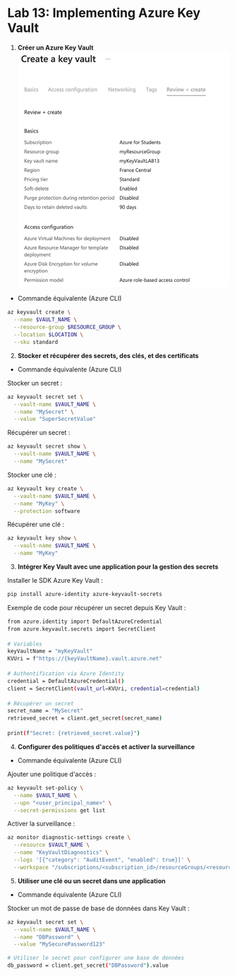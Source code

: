 # Lab 13: Implementing Azure Key Vault

1. **Créer un Azure Key Vault**
![1.png](1.png)

- Commande équivalente (Azure CLI)

```bash
az keyvault create \
  --name $VAULT_NAME \
  --resource-group $RESOURCE_GROUP \
  --location $LOCATION \
  --sku standard
```

2. **Stocker et récupérer des secrets, des clés, et des certificats**

- Commande équivalente (Azure CLI)

Stocker un secret :
```bash
az keyvault secret set \
  --vault-name $VAULT_NAME \
  --name "MySecret" \
  --value "SuperSecretValue"
```
Récupérer un secret :
```bash
az keyvault secret show \
  --vault-name $VAULT_NAME \
  --name "MySecret"
```
Stocker une clé :
```bash
az keyvault key create \
  --vault-name $VAULT_NAME \
  --name "MyKey" \
  --protection software
```
Récupérer une clé :
```bash
az keyvault key show \
  --vault-name $VAULT_NAME \
  --name "MyKey"
```

3. **Intégrer Key Vault avec une application pour la gestion des secrets**

Installer le SDK Azure Key Vault :
```bash
pip install azure-identity azure-keyvault-secrets
```

Exemple de code pour récupérer un secret depuis Key Vault :
```bash
from azure.identity import DefaultAzureCredential
from azure.keyvault.secrets import SecretClient

# Variables
keyVaultName = "myKeyVault"
KVUri = f"https://{keyVaultName}.vault.azure.net"

# Authentification via Azure Identity
credential = DefaultAzureCredential()
client = SecretClient(vault_url=KVUri, credential=credential)

# Récupérer un secret
secret_name = "MySecret"
retrieved_secret = client.get_secret(secret_name)

print(f"Secret: {retrieved_secret.value}")
```

4. **Configurer des politiques d'accès et activer la surveillance**

- Commande équivalente (Azure CLI)

Ajouter une politique d'accès :
```bash
az keyvault set-policy \
  --name $VAULT_NAME \
  --upn "<user_principal_name>" \
  --secret-permissions get list
```

Activer la surveillance :
```bash
az monitor diagnostic-settings create \
  --resource $VAULT_NAME \
  --name "KeyVaultDiagnostics" \
  --logs '[{"category": "AuditEvent", "enabled": true}]' \
  --workspace "/subscriptions/<subscription_id>/resourceGroups/<resource_group>/providers/Microsoft.OperationalInsights/workspaces/<workspace_name>"
```

5. **Utiliser une clé ou un secret dans une application**

- Commande équivalente (Azure CLI)

Stocker un mot de passe de base de données dans Key Vault :
```bash
az keyvault secret set \
  --vault-name $VAULT_NAME \
  --name "DBPassword" \
  --value "MySecurePassword123"
```

```bash
# Utiliser le secret pour configurer une base de données
db_password = client.get_secret("DBPassword").value
```